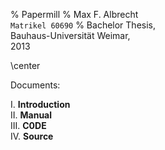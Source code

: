 % Papermill
% Max F. Albrecht \
  `Matrikel 60690` 
% Bachelor Thesis, \
  Bauhaus-Universität Weimar, \
  2013

<!-- print-only -->
\center


Documents:

I. **Introduction** \
II. **Manual** \
III. **C0DE** \
IV. **Source**


